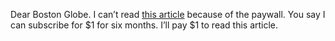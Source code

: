 Dear Boston Globe. I can’t read <a href="https://apps.bostonglobe.com/metro/graphics/2020/05/coronavirus-tale/">this article</a> because of the paywall. You say I can subscribe for $1 for six months. I’ll pay $1 to read this article.  
